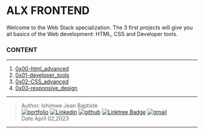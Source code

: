 # ALX FRONTEND


Welcome to the Web Stack specialization. The 3 first projects will give you all basics of the Web development: HTML, CSS and Developer tools.


### CONTENT
---
1. [0x00-html_advanced](https://github.com/hbapte/alx-frontend/tree/main/0x00-html_advanced)
2. [0x01-developer_tools](https://github.com/hbapte/alx-frontend/tree/main/0x01-developer_tools)
3. [0x02-CSS_advanced](https://github.com/hbapte/alx-frontend/tree/main/0x02-CSS_advanced)
4. [0x03-responsive_design](https://github.com/hbapte/alx-frontend/tree/main/0x03-responsive_design)  




***

> Author: Ishimwe Jean Baptiste  <br>
[![portfolio](https://img.shields.io/badge/Portfolio-5340ff?style=for-the-badge&logo=Google-chrome&logoColor=white)](https://hbapte.vercel.app/)
[![Linkedin](https://img.shields.io/badge/linkedin-0A66C2?style=for-the-badge&logo=linkedin&logoColor=white)](https://www.linkedin.com/in/hbapte)
[![github](https://img.shields.io/badge/GitHub-000000?style=for-the-badge&logo=GitHub&logoColor=white)](https://github.com/hbapte)
[![Linktree Badge](https://img.shields.io/badge/Linktree-hbapte-green)](https://www.linktr.ee/hbapte)
[![gmail](https://img.shields.io/badge/Gmail-D14836?style=for-the-badge&logo=Gmail&logoColor=white)](mailto:ijbapte@gmail.com)<br>
> Date April 02,2023

***
